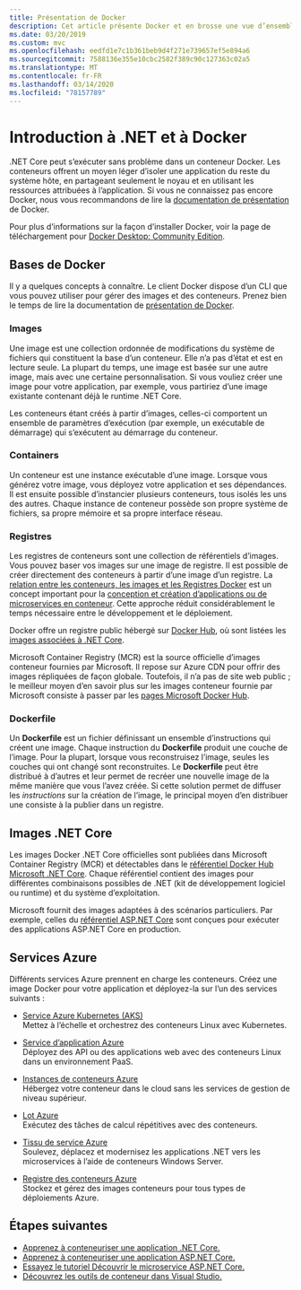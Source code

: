 ```yaml
---
title: Présentation de Docker
description: Cet article présente Docker et en brosse une vue d’ensemble dans le contexte d’une application .NET Core.
ms.date: 03/20/2019
ms.custom: mvc
ms.openlocfilehash: eedfd1e7c1b361beb9d4f271e739657ef5e894a6
ms.sourcegitcommit: 7588136e355e10cbc2582f389c90c127363c02a5
ms.translationtype: MT
ms.contentlocale: fr-FR
ms.lasthandoff: 03/14/2020
ms.locfileid: "78157789"
---
```

# <a name="introduction-to-net-and-docker"></a>Introduction à .NET et à Docker

.NET Core peut s’exécuter sans problème dans un conteneur Docker. Les conteneurs offrent un moyen léger d’isoler une application du reste du système hôte, en partageant seulement le noyau et en utilisant les ressources attribuées à l’application. Si vous ne connaissez pas encore Docker, nous vous recommandons de lire la [documentation de présentation](https://docs.docker.com/engine/docker-overview/) de Docker.

Pour plus d’informations sur la façon d’installer Docker, voir la page de téléchargement pour [Docker Desktop: Community Edition](https://www.docker.com/products/docker-desktop).

## <a name="docker-basics"></a>Bases de Docker

Il y a quelques concepts à connaître. Le client Docker dispose d’un CLI que vous pouvez utiliser pour gérer des images et des conteneurs. Prenez bien le temps de lire la documentation de [présentation de Docker](https://docs.docker.com/engine/docker-overview/).

### <a name="images"></a>Images

Une image est une collection ordonnée de modifications du système de fichiers qui constituent la base d’un conteneur. Elle n’a pas d’état et est en lecture seule. La plupart du temps, une image est basée sur une autre image, mais avec une certaine personnalisation. Si vous vouliez créer une image pour votre application, par exemple, vous partiriez d’une image existante contenant déjà le runtime .NET Core.

Les conteneurs étant créés à partir d’images, celles-ci comportent un ensemble de paramètres d’exécution (par exemple, un exécutable de démarrage) qui s’exécutent au démarrage du conteneur.

### <a name="containers"></a>Containers

Un conteneur est une instance exécutable d’une image. Lorsque vous générez votre image, vous déployez votre application et ses dépendances. Il est ensuite possible d’instancier plusieurs conteneurs, tous isolés les uns des autres. Chaque instance de conteneur possède son propre système de fichiers, sa propre mémoire et sa propre interface réseau.

### <a name="registries"></a>Registres

Les registres de conteneurs sont une collection de référentiels d’images. Vous pouvez baser vos images sur une image de registre. Il est possible de créer directement des conteneurs à partir d’une image d’un registre. La [relation entre les conteneurs, les images et les Registres Docker](../../architecture/microservices/container-docker-introduction/docker-containers-images-registries.md) est un concept important pour la [conception et création d’applications ou de microservices en conteneur](../../architecture/microservices/architect-microservice-container-applications/index.md). Cette approche réduit considérablement le temps nécessaire entre le développement et le déploiement.

Docker offre un registre public hébergé sur [Docker Hub](https://hub.docker.com/), où sont listées les [images associées à .NET Core](https://hub.docker.com/_/microsoft-dotnet-core/).

Microsoft Container Registry (MCR) est la source officielle d’images conteneur fournies par Microsoft. Il repose sur Azure CDN pour offrir des images répliquées de façon globale. Toutefois, il n’a pas de site web public ; le meilleur moyen d’en savoir plus sur les images conteneur fournie par Microsoft consiste à passer par les [pages Microsoft Docker Hub](https://hub.docker.com/_/microsoft-dotnet-core/).

### <a name="dockerfile"></a>Dockerfile

Un **Dockerfile** est un fichier définissant un ensemble d’instructions qui créent une image. Chaque instruction du **Dockerfile** produit une couche de l’image. Pour la plupart, lorsque vous reconstruisez l’image, seules les couches qui ont changé sont reconstruites. Le **Dockerfile** peut être distribué à d’autres et leur permet de recréer une nouvelle image de la même manière que vous l’avez créée. Si cette solution permet de diffuser les *instructions* sur la création de l’image, le principal moyen d’en distribuer une consiste à la publier dans un registre.

## <a name="net-core-images"></a>Images .NET Core

Les images Docker .NET Core officielles sont publiées dans Microsoft Container Registry (MCR) et détectables dans le [référentiel Docker Hub Microsoft .NET Core](https://hub.docker.com/_/microsoft-dotnet-core/). Chaque référentiel contient des images pour différentes combinaisons possibles de .NET (kit de développement logiciel ou runtime) et du système d’exploitation.

Microsoft fournit des images adaptées à des scénarios particuliers. Par exemple, celles du [référentiel ASP.NET Core](https://hub.docker.com/_/microsoft-dotnet-core-aspnet/) sont conçues pour exécuter des applications ASP.NET Core en production.

## <a name="azure-services"></a>Services Azure

Différents services Azure prennent en charge les conteneurs. Créez une image Docker pour votre application et déployez-la sur l’un des services suivants :

- [Service Azure Kubernetes (AKS)](https://azure.microsoft.com/services/kubernetes-service/)\
Mettez à l’échelle et orchestrez des conteneurs Linux avec Kubernetes.

- [Service d’application Azure](https://azure.microsoft.com/services/app-service/containers/)\
Déployez des API ou des applications web avec des conteneurs Linux dans un environnement PaaS.

- [Instances de conteneurs Azure](https://azure.microsoft.com/services/container-instances/)\
Hébergez votre conteneur dans le cloud sans les services de gestion de niveau supérieur.

- [Lot Azure](https://azure.microsoft.com/services/batch/)\
Exécutez des tâches de calcul répétitives avec des conteneurs.

- [Tissu de service Azure](https://azure.microsoft.com/services/service-fabric/)\
Soulevez, déplacez et modernisez les applications .NET vers les microservices à l’aide de conteneurs Windows Server.

- [Registre des conteneurs Azure](https://azure.microsoft.com/services/container-registry/)\
Stockez et gérez des images conteneurs pour tous types de déploiements Azure.

## <a name="next-steps"></a>Étapes suivantes

- [Apprenez à conteneuriser une application .NET Core.](build-container.md)
- [Apprenez à conteneuriser une application ASP.NET Core.](/aspnet/core/host-and-deploy/docker/building-net-docker-images)
- [Essayez le tutoriel Découvrir le microservice ASP.NET Core.](https://dotnet.microsoft.com/learn/web/aspnet-microservice-tutorial/intro)
- [Découvrez les outils de conteneur dans Visual Studio.](/visualstudio/containers/overview)
